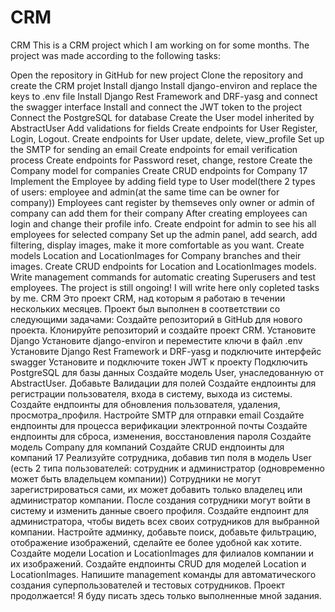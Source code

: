 # CRM
CRM
This is a CRM project which I am working on for some months. The project was made according to the following tasks:

Open the repository in GitHub for new project
Clone the repository and create the CRM projet
Install django
Install django-environ and replace the keys to .env file
Install Django Rest Framework and DRF-yasg and connect the swagger interface
Install and connect the JWT token to the project
Connect the PostgreSQL for database
Create the User model inherited by AbstractUser
Add validations for fields
Create endpoints for User Register, Login, Logout.
Create endpoints for User update, delete, view_profile
Set up the SMTP for sending an email
Create endpoints for email verification process
Create endpoints for Password reset, change, restore
Create the Company model for companies
Create CRUD endpoints for Company 17 Implement the Employee by adding field type to User model(there 2 types of users: employee and admin(at the same time can be owner for company))
Employees cant register by themseves only owner or admin of company can add them for their company
After creating employees can login and change their profile info.
Create endpoint for admin to see his all employees for selected company
Set up the admin panel, add search, add filtering, display images, make it more comfortable as you want.
Create models Location and LocationImages for Company branches and their images.
Create CRUD endpoints for Location and LocationImages models.
Write management commands for automatic creating Superusers and test employees.
The project is still ongoing!
I will write here only copleted tasks by me.
CRM
Это проект CRM, над которым я работаю в течении нескольких месяцев. Проект был выполнен в соответствии со следующими задачами:
Создайте репозиторий в GitHub для нового проекта.
Клонируйте репозиторий и создайте проект CRM.
Установите Django
Установите django-environ и переместите ключи в файл .env
Установите Django Rest Framework и DRF-yasg и подключите интерфейс swagger
Установите и подключите токен JWT к проекту
Подключить PostgreSQL для базы данных
Создайте модель User, унаследованную от AbstractUser.
Добавьте Валидации для полей
Создайте ендпоинты для регистрации пользователя, входа в систему, выхода из системы.
Создайте ендпоинты для обновления пользователя, удаления, просмотра_профиля.
Настройте SMTP для отправки email
Создайте ендпоинты для процесса верификации электронной почты
Создайте ендпоинты для сброса, изменения, восстановления пароля
Создайте модель Company для компаний
Создайте CRUD ендпоинты для компаний 17 Реализуйте сотрудника, добавив тип поля в модель User (есть 2 типа пользователей: сотрудник и администратор (одновременно может быть владельцем компании))
Сотрудники не могут зарегистрироваться сами, их может добавить только владелец или администратор компании.
После создания сотрудники могут войти в систему и изменить данные своего профиля.
Создайте ендпоинт для администратора, чтобы видеть всех своих сотрудников для выбранной компании.
Настройте админку, добавьте поиск, добавьте фильтрацию, отображение изображений, сделайте ее более удобной как хотите.
Создайте модели Location и LocationImages для филиалов компании и их изображений.
Создайте ендпоинты CRUD для моделей Location и LocationImages.
Напишите management команды для автоматического создания суперпользователей и тестовых сотрудников.
Проект продолжается!
Я буду писать здесь только выполненные мной задания.
